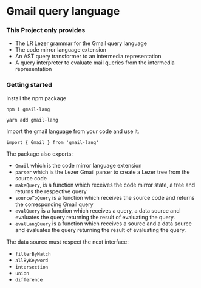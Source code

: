 # Gmail query language

### This Project only provides

- The LR Lezer grammar for the Gmail query language
- The code mirror language extension
- An AST query transformer to an intermedia representation
- A query interpreter to evaluate mail queries from the intermedia representation

### Getting started

Install the npm package

```
npm i gmail-lang

yarn add gmail-lang
```

Import the gmail language from your code and use it.

```
import { Gmail } from 'gmail-lang'
```

The package also exports:

- `Gmail` which is the code mirror language extension
- `parser` which is the Lezer Gmail parser to create a Lezer tree from the source code
- `makeQuery`, is a function which receives the code mirror state, a tree and returns the respective query
- `sourceToQuery` is a function which receives the source code and returns the corresponding Gmail query
- `evalQuery` is a function which receives a query, a data source and evaluates the query returning the result of evaluating the query.
- `evalLangQuery` is a function which receives a source and a data source and evaluates the query returning the result of evaluating the query.

The data source must respect the next interface:

- `filterByMatch`
- `allByKeyword`
- `intersection`
- `union`
- `difference`
